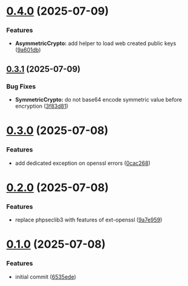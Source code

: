 # [0.4.0](https://github.com/hawk-digital-environments/hawki-crypto/compare/v0.3.1...v0.4.0) (2025-07-09)


### Features

* **AsymmetricCrypto:** add helper to load web created public keys ([9a601db](https://github.com/hawk-digital-environments/hawki-crypto/commit/9a601dbcc1a5089bb489f710a1ed0444254a4a19))



## [0.3.1](https://github.com/hawk-digital-environments/hawki-crypto/compare/v0.3.0...v0.3.1) (2025-07-09)


### Bug Fixes

* **SymmetricCrypto:** do not base64 encode symmetric value before encryption ([3f83d81](https://github.com/hawk-digital-environments/hawki-crypto/commit/3f83d811fcecc2306579bdc5f33dc16980883240))



# [0.3.0](https://github.com/hawk-digital-environments/hawki-crypto/compare/v0.2.0...v0.3.0) (2025-07-08)


### Features

* add dedicated exception on openssl errors ([0cac268](https://github.com/hawk-digital-environments/hawki-crypto/commit/0cac268d6ff1bdd01b56b8e8f226145bd0071e95))



# [0.2.0](https://github.com/hawk-digital-environments/hawki-crypto/compare/v0.1.0...v0.2.0) (2025-07-08)


### Features

* replace phpseclib3 with features of ext-openssl ([9a7e959](https://github.com/hawk-digital-environments/hawki-crypto/commit/9a7e9596d0c17326492e0e8858e48114576d472a))



# [0.1.0](https://github.com/hawk-digital-environments/hawki-crypto/compare/6535ede34b5dcbf65a616c8b6b4db3ab256c1923...v0.1.0) (2025-07-08)


### Features

* initial commit ([6535ede](https://github.com/hawk-digital-environments/hawki-crypto/commit/6535ede34b5dcbf65a616c8b6b4db3ab256c1923))



